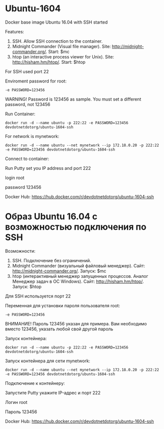 # Ubuntu-1604
Docker base image Ubuntu 16.04 with SSH started

Features:
1) SSH. Allow SSH connection to the container.
2) Midnight Commander (Visual file manager). Site: http://midnight-commander.org/. Start: $mc
3) htop (an interactive process viewer for Unix). Site: http://hisham.hm/htop/. Start: $htop

For SSH used port 22

Enviroment password for root:

`-e PASSWORD=123456`

WARNING! Password is 123456 as sample. You must set a different password, not 123456

Run Container:

`docker run -d --name ubuntu -p 222:22 -e PASSWORD=123456 devdotnetdotorg/ubuntu-1604-ssh`

For network is mynetwork:

`docker run -d --name ubuntu --net mynetwork --ip 172.18.0.20 -p 222:22 -e PASSWORD=123456 devdotnetdotorg/ubuntu-1604-ssh`

Connect to container:

Run Putty set you IP address and port 222

login root

password 123456

Docker Hub: https://hub.docker.com/r/devdotnetdotorg/ubuntu-1604-ssh

# Образ Ubuntu 16.04 с возможностью подключения по SSH

Возможности:
1) SSH. Подключение без ограничений.
2) Midnight Commander (визуальный файловый менеджер). Сайт: http://midnight-commander.org/. Запуск: $mc
3) htop (интерактивный менеджер запущенных процессов. Аналог Менеджер задач в ОС Windows). Сайт: http://hisham.hm/htop/. Запуск: $htop

Для SSH используется порт 22

Переменная для установки пароля пользователя root:

`-e PASSWORD=123456`

ВНИМАНИЕ! Пароль 123456 указан для примера. Вам необходимо вместо 123456, указать любой свой другой пароль

Запуск контейнера:

`docker run -d --name ubuntu -p 222:22 -e PASSWORD=123456 devdotnetdotorg/ubuntu-1604-ssh`

Запуск контейнера для сети mynetwork:

`docker run -d --name ubuntu --net mynetwork --ip 172.18.0.20 -p 222:22 -e PASSWORD=123456 devdotnetdotorg/ubuntu-1604-ssh`

Подключение к контейнеру:

Запустите Putty укажите IP-адрес и порт 222

Логин root

Пароль 123456

Docker Hub: https://hub.docker.com/r/devdotnetdotorg/ubuntu-1604-ssh

